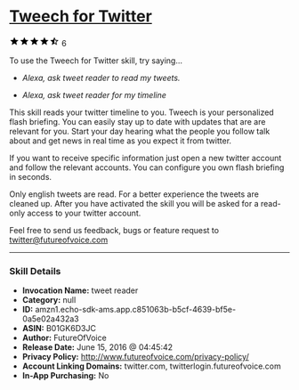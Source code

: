# [Tweech for Twitter](http://alexa.amazon.com/#skills/amzn1.echo-sdk-ams.app.c851063b-b5cf-4639-bf5e-0a5e02a432a3)
![4.1 stars](../../images/ic_star_black_18dp_1x.png)![4.1 stars](../../images/ic_star_black_18dp_1x.png)![4.1 stars](../../images/ic_star_black_18dp_1x.png)![4.1 stars](../../images/ic_star_black_18dp_1x.png)![4.1 stars](../../images/ic_star_half_black_18dp_1x.png) 6

To use the Tweech for Twitter skill, try saying...

* *Alexa, ask tweet reader to read my tweets.*

* *Alexa, ask tweet reader for my timeline*

This skill reads your twitter timeline to you.
Tweech is your personalized flash briefing. You can easily stay up to date with updates that are are relevant for you.
Start your day hearing what the people you follow talk about and get news in real time as you expect it from twitter.

If you want to receive specific information just open a new twitter account and follow the relevant accounts. You can configure you own flash briefing in seconds.

Only english tweets are read. For a better experience the tweets are cleaned up.
After you have activated the skill you will be asked for a read-only access to your twitter account.

Feel free to send us feedback, bugs or feature request to twitter@futureofvoice.com

***

### Skill Details

* **Invocation Name:** tweet reader
* **Category:** null
* **ID:** amzn1.echo-sdk-ams.app.c851063b-b5cf-4639-bf5e-0a5e02a432a3
* **ASIN:** B01GK6D3JC
* **Author:** FutureOfVoice
* **Release Date:** June 15, 2016 @ 04:45:42
* **Privacy Policy:** http://www.futureofvoice.com/privacy-policy/
* **Account Linking Domains:** twitter.com, twitterlogin.futureofvoice.com
* **In-App Purchasing:** No
